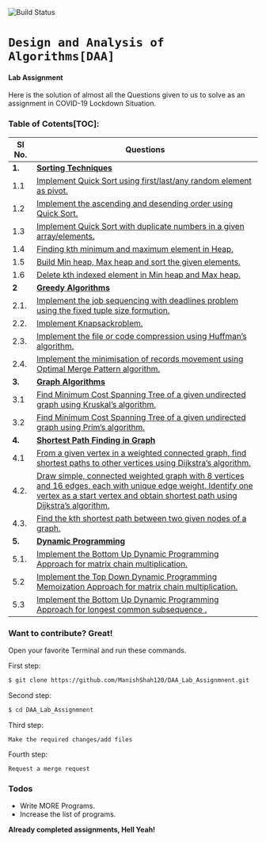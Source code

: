 ![Build Status](https://travis-ci.org/joemccann/dillinger.svg?branch=master)
# `Design and Analysis of Algorithms[DAA]`
#### Lab Assignment
Here is the solution of almost all the Questions given to us to solve as an assignment in COVID-19 Lockdown Situation. 

### Table of Cotents[TOC]:
| **Sl No.** | **Questions** |
| ------ | ------ |
| **1.** | **[Sorting Techniques](https://github.com/ManishShah120/DAA_Lab_Assignmnent/tree/master/Q1)** |
| 1.1 | [Implement Quick Sort using first/last/any random element as pivot.](https://github.com/ManishShah120/DAA_Lab_Assignmnent/blob/master/Q1/q1.cpp) |
| 1.2 | [Implement the ascending and desending order using Quick Sort.](https://github.com/ManishShah120/DAA_Lab_Assignmnent/blob/master/Q1/q2.cpp) |
| 1.3 | [Implement Quick Sort with duplicate numbers in a given array/elements.](https://github.com/ManishShah120/DAA_Lab_Assignmnent/blob/master/Q1/q3.cpp) |
| 1.4 | [Finding kth minimum and maximum element in Heap.](https://github.com/ManishShah120/DAA_Lab_Assignmnent/blob/master/Q1/q4.cpp) |
| 1.5 | [Build Min heap, Max heap and sort the given elements.](https://github.com/ManishShah120/DAA_Lab_Assignmnent/blob/master/Q1/q5.cpp) |
| 1.6 | [Delete kth indexed element in Min heap and Max heap.](https://github.com/ManishShah120/DAA_Lab_Assignmnent/blob/master/Q1/q6.cpp) |
| **2** | **[Greedy Algorithms](https://github.com/ManishShah120/DAA_Lab_Assignmnent/tree/master/Q2)** |
| 2.1. |[Implement the job sequencing with deadlines problem using the fixed tuple size formution.](https://github.com/ManishShah120/DAA_Lab_Assignmnent/blob/master/Q2/q1.cpp) |
| 2.2. | [Implement Knapsackroblem.](https://github.com/ManishShah120/DAA_Lab_Assignmnent/blob/master/Q2/q2.cpp) |
| 2.3. | [Implement the file or code compression using Huffman’s algorithm.](https://github.com/ManishShah120/DAA_Lab_Assignmnent/blob/master/Q2/q3.cpp) |
| 2.4. | [Implement the minimisation of records movement using Optimal Merge Pattern algorithm.](https://github.com/ManishShah120/DAA_Lab_Assignmnent/blob/master/Q2/q4.cpp) |
| **3.** | **[Graph Algorithms](https://github.com/ManishShah120/DAA_Lab_Assignmnent/tree/master/Q3)** |
| 3.1 | [Find Minimum Cost Spanning Tree of a given undirected graph using Kruskal’s algorithm.](https://github.com/ManishShah120/DAA_Lab_Assignmnent/blob/master/Q3/q1.cpp) |
| 3.2 | [Find Minimum Cost Spanning Tree of a given undirected graph using Prim’s algorithm.](https://github.com/ManishShah120/DAA_Lab_Assignmnent/blob/master/Q3/q2.cpp) |
| **4.** | **[Shortest Path Finding in Graph](https://github.com/ManishShah120/DAA_Lab_Assignmnent/tree/master/Q4)** |
| 4.1 | [From a given vertex in a weighted connected graph, find shortest paths to other vertices using Dijkstra’s algorithm.](https://github.com/ManishShah120/DAA_Lab_Assignmnent/blob/master/Q4/q1.cpp)|
| 4.2. | [Draw simple, connected weighted graph with 8 vertices and 16 edges, each with unique edge weight. Identify one vertex as a start vertex and obtain shortest path using Dijkstra’s algorithm.](https://github.com/ManishShah120/DAA_Lab_Assignmnent/blob/master/Q4/q2.cpp) |
| 4.3. | [Find the kth shortest path between two given nodes of a graph.](https://github.com/ManishShah120/DAA_Lab_Assignmnent/blob/master/Q4/q3.cpp) |
| **5.** | **[Dynamic Programming](https://github.com/ManishShah120/DAA_Lab_Assignmnent/tree/master/Q5)** |
| 5.1. | [Implement the Bottom Up Dynamic Programming Approach for matrix chain multiplication.](https://github.com/ManishShah120/DAA_Lab_Assignmnent/blob/master/Q5/q1.cpp) |
| 5.2 | [Implement the Top Down Dynamic Programming Memoization Approach for matrix chain multiplication.](https://github.com/ManishShah120/DAA_Lab_Assignmnent/blob/master/Q5/q2.cpp) |
| 5.3 | [Implement the Bottom Up Dynamic Programming Approach for longest common subsequence .](https://github.com/ManishShah120/DAA_Lab_Assignmnent/blob/master/Q5/q3.cpp) |


### Want to contribute? Great!
Open your favorite Terminal and run these commands.

First step:
```sh
$ git clone https://github.com/ManishShah120/DAA_Lab_Assignmnent.git
```

Second step:
```sh
$ cd DAA_Lab_Assignmnent
```

 Third step:
```
Make the required changes/add files
```

Fourth step:
```
Request a merge request
```

### Todos
 - Write MORE Programs.
 - Increase the list of programs.

**Already completed assignments, Hell Yeah!**
